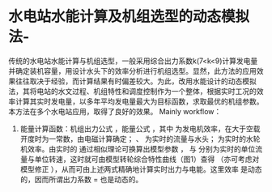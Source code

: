 # 水电站水能计算及机组选型的动态模拟法-
传统的水电站水能计算与机组选型，一般采用综合出力系数k(7<k<9)计算发电量并确定装机容量，用设计水头下的效率分析进行机组选型。显然，此方法的应用效果往往取决于经验，而计算结果有时偏差较大。为此，改用水能设计的动态模拟法，其将电站的水文过程、机组特性和调度控制作为一个整体，根据实时工况的效率计算其实时发电量，以多年平均发电量最大为目标函数，求取最优的机组参数。本方法在多个水电站应用，取得了良好的效果。
Mainly workflow：
1. 能量计算函数：机组出力公式 ，能量公式 ，其中 为发电机效率，在大于空载开度时为一常数，由电磁计算确定； 、 为实时的流量与水头； 为实时的水轮机效率。由实时的 通过相似理论可换算出模型参数 ， 与 分别为实时的单位流量与单位转速，这时就可由模型转轮综合特性曲线（图1）查得 （亦可考虑对模型修正 ），从而可由上述两式精确地计算实时出力与电能。这里效率 是动态的，因而所谓出力系数 = 也是动态的。 
